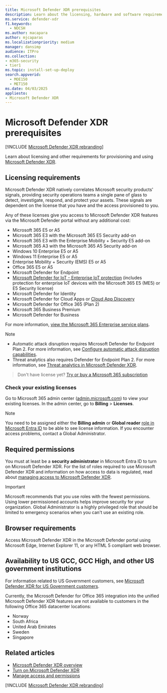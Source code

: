 ```yaml
---
title: Microsoft Defender XDR prerequisites
description: Learn about the licensing, hardware and software requirements, and other configuration settings for Microsoft Defender XDR
ms.service: defender-xdr
f1.keywords: 
  - NOCSH
ms.author: macapara
author: mjcaparas
ms.localizationpriority: medium
manager: dansimp
audience: ITPro
ms.collection: 
- m365-security
- tier1
ms.topic: install-set-up-deploy
search.appverid: 
  - MOE150
  - MET150
ms.date: 04/03/2025
appliesto:
- Microsoft Defender XDR
---
```


# Microsoft Defender XDR prerequisites

[!INCLUDE [Microsoft Defender XDR rebranding](../includes/microsoft-defender.md)]

Learn about licensing and other requirements for provisioning and using [Microsoft Defender XDR](microsoft-365-defender.md).

## Licensing requirements

Microsoft Defender XDR natively correlates Microsoft security products' signals, providing security operations teams a single pane of glass to detect, investigate, respond, and protect your assets. These signals are dependent on the license that you have and the access provisioned to you.

Any of these licenses give you access to Microsoft Defender XDR features via the Microsoft Defender portal without any additional cost:

- Microsoft 365 E5 or A5
- Microsoft 365 E3 with the Microsoft 365 E5 Security add-on
- Microsoft 365 E3 with the Enterprise Mobility + Security E5 add-on
- Microsoft 365 A3 with the Microsoft 365 A5 Security add-on
- Windows 10 Enterprise E5 or A5
- Windows 11 Enterprise E5 or A5
- Enterprise Mobility + Security (EMS) E5 or A5
- Office 365 E5 or A5
- Microsoft Defender for Endpoint 
- [Microsoft Defender for IoT - Enterprise IoT protection](/defender-for-iot/enterprise-iot-licenses#enterprise-iot-licenses) (includes protection for enterprise IoT devices with the Microsoft 365 E5 (ME5) or E5 Security license)
- Microsoft Defender for Identity
- Microsoft Defender for Cloud Apps or [Cloud App Discovery](/defender-cloud-apps/editions-cloud-app-security-aad)
- Microsoft Defender for Office 365 (Plan 2)
- Microsoft 365 Business Premium
- Microsoft Defender for Business

For more information, [view the Microsoft 365 Enterprise service plans](https://www.microsoft.com/licensing/product-licensing/microsoft-365-enterprise).

> [!NOTE]
> - Automatic attack disruption requires Microsoft Defender for Endpoint Plan 2. For more information, see [Configure automatic attack disruption capabilities](configure-attack-disruption.md).
> - Threat analytics also requires Defender for Endpoint Plan 2. For more information, see [Threat analytics in Microsoft Defender XDR](threat-analytics.md).

> Don't have license yet? [Try or buy a Microsoft 365 subscription](/microsoft-365/commerce/try-or-buy-microsoft-365)

### Check your existing  licenses

Go to Microsoft 365 admin center ([admin.microsoft.com](https://admin.microsoft.com/)) to view your existing licenses. In the admin center, go to **Billing** \> **Licenses**.

> [!NOTE]
> You need to be assigned either the **Billing admin** or **Global reader** [role in Microsoft Entra ID](/azure/active-directory/roles/permissions-reference) to be able to see license information. If you encounter access problems, contact a Global Administrator.

## Required permissions

You must at least be a **security administrator** in Microsoft Entra ID to turn on Microsoft Defender XDR. For the list of roles required to use Microsoft Defender XDR and information on how access to data is regulated, read about [managing access to Microsoft Defender XDR](m365d-permissions.md).

> [!IMPORTANT]
> Microsoft recommends that you use roles with the fewest permissions. Using lower permissioned accounts helps improve security for your organization. Global Administrator is a highly privileged role that should be limited to emergency scenarios when you can't use an existing role.

## Browser requirements

Access Microsoft Defender XDR in the Microsoft Defender portal using Microsoft Edge, Internet Explorer 11, or any HTML 5 compliant web browser.

## Availability to US GCC, GCC High, and other US government institutions

For information related to US Government customers, see [Microsoft Defender XDR for US Government customers](usgov.md).

Currently, the Microsoft Defender for Office 365 integration into the unified Microsoft Defender XDR features are not available to customers in the following Office 365 datacenter locations:

- Norway
- South Africa
- United Arab Emirates
- Sweden
- Singapore

## Related articles

- [Microsoft Defender XDR overview](microsoft-365-defender.md)
- [Turn on Microsoft Defender XDR](m365d-enable.md)
- [Manage access and permissions](m365d-permissions.md)

[!INCLUDE [Microsoft Defender XDR rebranding](../includes/defender-m3d-techcommunity.md)]
